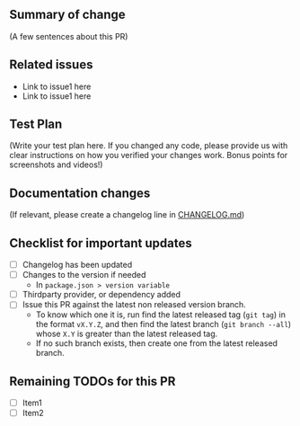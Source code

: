 ## Summary of change

(A few sentences about this PR)

## Related issues

-   Link to issue1 here
-   Link to issue1 here

## Test Plan

(Write your test plan here. If you changed any code, please provide us with clear instructions on how you verified your changes work. Bonus points for screenshots and videos!)

## Documentation changes

(If relevant, please create a changelog line in [CHANGELOG.md](https://github.com/CultContent/runiverse-trail/blob/master/CHANGELOG.md))

## Checklist for important updates

-   [ ] Changelog has been updated
-   [ ] Changes to the version if needed
    -   In `package.json > version variable`
-   [ ] Thirdparty provider, or dependency added
-   [ ] Issue this PR against the latest non released version branch.
    -   To know which one it is, run find the latest released tag (`git tag`) in the format `vX.Y.Z`, and then find the latest branch (`git branch --all`) whose `X.Y` is greater than the latest released tag.
    -   If no such branch exists, then create one from the latest released branch. 

## Remaining TODOs for this PR

-   [ ] Item1
-   [ ] Item2